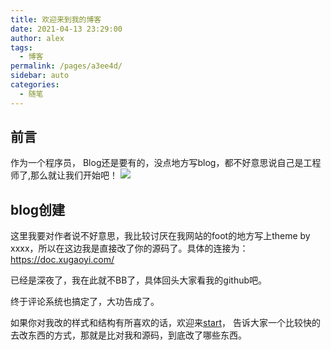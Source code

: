 ```yaml
---
title: 欢迎来到我的博客
date: 2021-04-13 23:29:00
author: alex
tags: 
  - 博客
permalink: /pages/a3ee4d/
sidebar: auto
categories: 
  - 随笔
---
```


## 前言
作为一个程序员， Blog还是要有的，没点地方写blog，都不好意思说自己是工程师了,那么就让我们开始吧！
![](https://img-blog.csdnimg.cn/20210413221302819.jpg?x-oss-process=image/watermark,type_ZmFuZ3poZW5naGVpdGk,shadow_10,text_aHR0cHM6Ly9ibG9nLmNzZG4ubmV0L3UwMTM5ODMxOTQ=,size_16,color_FFFFFF,t_70#pic_center)
<!-- more -->

## blog创建

这里我要对作者说不好意思，我比较讨厌在我网站的foot的地方写上theme by xxxx，所以在这边我是直接改了你的源码了。具体的连接为：https://doc.xugaoyi.com/

已经是深夜了，我在此就不BB了，具体回头大家看我的github吧。

终于评论系统也搞定了，大功告成了。

如果你对我改的样式和结构有所喜欢的话，欢迎来[start](https://github.com/NingbinWang/jarvis_blog)，
告诉大家一个比较快的去改东西的方式，那就是比对我和源码，到底改了哪些东西。


